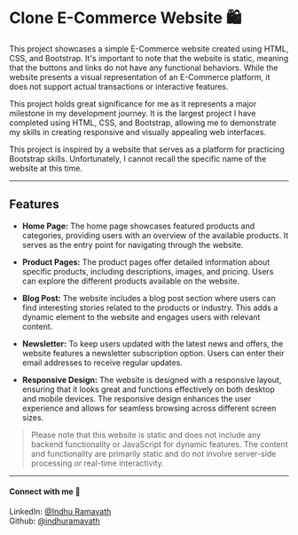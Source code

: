 # Clone E-Commerce Website 🛍️
This project showcases a simple E-Commerce website created using HTML, CSS, and Bootstrap. It's important to note that the website is static, meaning that the buttons and links do not have any functional behaviors. While the website presents a visual representation of an E-Commerce platform, it does not support actual transactions or interactive features.

This project holds great significance for me as it represents a major milestone in my development journey. It is the largest project I have completed using HTML, CSS, and Bootstrap, allowing me to demonstrate my skills in creating responsive and visually appealing web interfaces.

This project is inspired by a website that serves as a platform for practicing Bootstrap skills. Unfortunately, I cannot recall the specific name of the website at this time.

---

## Features 
- **Home Page:** The home page showcases featured products and categories, providing users with an overview of the available products. It serves as the entry point for navigating through the website.

- **Product Pages:** The product pages offer detailed information about specific products, including descriptions, images, and pricing. Users can explore the different products available on the website.

- **Blog Post:** The website includes a blog post section where users can find interesting stories related to the products or industry. This adds a dynamic element to the website and engages users with relevant content.

- **Newsletter:** To keep users updated with the latest news and offers, the website features a newsletter subscription option. Users can enter their email addresses to receive regular updates.

- **Responsive Design:** The website is designed with a responsive layout, ensuring that it looks great and functions effectively on both desktop and mobile devices. The responsive design enhances the user experience and allows for seamless browsing across different screen sizes.

> Please note that this website is static and does not include any backend functionality or JavaScript for dynamic features. The content and functionality are primarily static and do not involve server-side processing or real-time interactivity.

---


#### Connect with me 🤝

LinkedIn: [@Indhu Ramavath](https://www.linkedin.com/in/indhu-ramavath-351388297/)<br>
Github: [@indhuramavath](https://github.com/indhuramavath/)<br>




